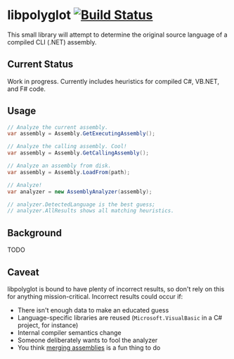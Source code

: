 # libpolyglot [![Build Status](https://travis-ci.org/nbarbettini/libpolyglot.svg)](https://travis-ci.org/nbarbettini/libpolyglot)

This small library will attempt to determine the original source language of a compiled CLI (.NET) assembly.

## Current Status

Work in progress. Currently includes heuristics for compiled C#, VB.NET, and F# code.

## Usage

``` csharp
// Analyze the current assembly.
var assembly = Assembly.GetExecutingAssembly();

// Analyze the calling assembly. Cool!
var assembly = Assembly.GetCallingAssembly();

// Analyze an assembly from disk.
var assembly = Assembly.LoadFrom(path);

// Analyze!
var analyzer = new AssemblyAnalyzer(assembly);

// analyzer.DetectedLanguage is the best guess;
// analyzer.AllResults shows all matching heuristics.
```

## Background

TODO

## Caveat

libpolyglot is bound to have plenty of incorrect results, so don't rely on this for anything mission-critical.
Incorrect results could occur if:

* There isn't enough data to make an educated guess
* Language-specific libraries are reused (`Microsoft.VisualBasic` in a C# project, for instance)
* Internal compiler semantics change
* Someone deliberately wants to fool the analyzer
* You think [merging assemblies](http://www.hanselman.com/blog/MixingLanguagesInASingleAssemblyInVisualStudioSeamlesslyWithILMergeAndMSBuild.aspx) is a fun thing to do
